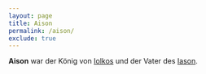 ```yaml
---
layout: page
title: Aison
permalink: /aison/
exclude: true
---
```


**Aison** war der König von [Iolkos](/iolkos/) und der Vater des [Iason](/iason/). 
